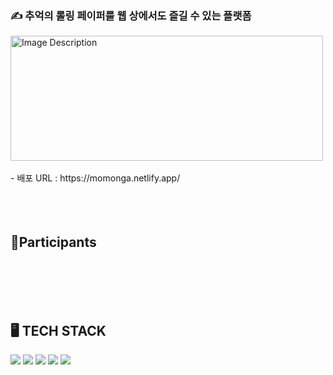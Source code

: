 ### ✍️ 추억의 롤링 페이퍼를 웹 상에서도 즐길 수 있는 플랫폼
<img style="width: 500px; height: 200px;" src="https://github.com/CodeitFE2-team5/Rolling/assets/139199039/afe67a11-8251-42bf-a279-552e4e0f1fcc" alt="Image Description">
<br/>
<br/>
- 배포 URL : https://momonga.netlify.app/

<br/>
<br/>
<br/>
<br/>

## 👯Participants

<br/>
<br/>
<br/>
<br/>

## 🖥️ TECH STACK
<img src="https://img.shields.io/badge/React-61DAFB?style=flat&logo=React&logoColor=white"/> <img src="https://img.shields.io/badge/Vite-646CFF?style=flat&logo=Vite&logoColor=white"/>
 <img src="https://img.shields.io/badge/tailwindcss-white?logo=tailwindcss"/>
 <img src="https://img.shields.io/badge/GitHub-000000?style=flat&logo=GitHub&logoColor=white"/>
 <img src="https://img.shields.io/badge/Netlify-00C7B7?style=flat&logo=Netlify&logoColor=white"/>
